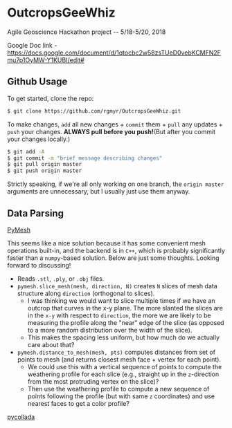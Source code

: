 # OutcropsGeeWhiz
Agile Geoscience Hackathon project -- 5/18-5/20, 2018

Google Doc link - https://docs.google.com/document/d/1qtocbc2w58zsTUeD0vebKCMFN2Fmu7p1OyMW-Y1KUBI/edit# 

## Github Usage

To get started, clone the repo:

```bash
$ git clone https://github.com/rgmyr/OutcropsGeeWhiz.git
```

To make changes, `add` all new changes + `commit` them + `pull` any updates + `push` your changes. **ALWAYS pull before you push!**(But after you commit your changes locally.)

```bash
$ git add -A
$ git commit -m "brief message describing changes"
$ git pull origin master
$ git push origin master
```

Strictly speaking, if we're all only working on one branch, the `origin master` arguments are unnecessary, but I usually just use them anyway.

## Data Parsing

[PyMesh](https://github.com/qnzhou/PyMesh)

This seems like a nice solution because it has some convenient mesh operations built-in, and the backend is in `C++`, which is probably significantly faster than a `numpy`-based solution. Below are just some thoughts. Looking forward to discussing!

- Reads `.stl`, `.ply`, or `.obj` files. 
- `pymesh.slice_mesh(mesh, direction, N)` creates `N` slices of mesh data structure along `direction` (orthogonal to slices).
    - I was thinking we would want to slice multiple times if we have an outcrop that curves in the x-y plane. The more slanted the slices are in the `x-y` with respect to `direction`, the more we are likely to be measuring the profile along the "near" edge of the slice (as opposed to a more random distribution over the width of the slice).
    - This makes the spacing less uniform, but how much do we actually care about that?
- `pymesh.distance_to_mesh(mesh, pts)` computes distances from set of points to mesh (and returns closest mesh face + vertex for each point). 
    - We could use this with a vertical sequence of points to compute the weathering profile for each slice (e.g., straight up in the `z`-direction from the most protruding vertex on the slice)? 
    - Then use the weathering profile to compute a new sequence of points following the profile (but with same `z` coordinates) and use nearest faces to get a color profile?

[pycollada](https://github.com/pycollada/pycollada)
